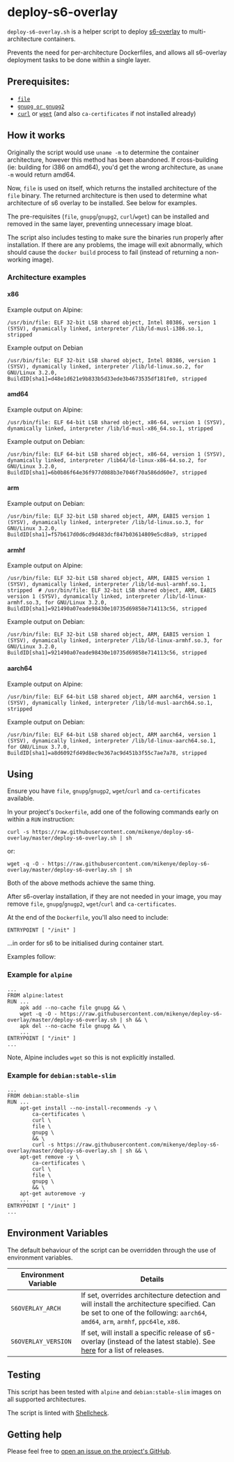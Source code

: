 # deploy-s6-overlay

`deploy-s6-overlay.sh` is a helper script to deploy [s6-overlay](https://github.com/just-containers/s6-overlay) to multi-architecture containers.

Prevents the need for per-architecture Dockerfiles, and allows all s6-overlay deployment tasks to be done within a single layer.

## Prerequisites:

- [`file`](https://github.com/file/file)
- [`gnupg or gnupg2`](https://www.gnupg.org)
- [`curl`](https://curl.haxx.se) or [`wget`](https://www.gnu.org/software/wget/) (and also `ca-certificates` if not installed already)

## How it works ##

Originally the script would use `uname -m` to determine the container architecture, however this method has been abandoned. If cross-building (ie: building for i386 on amd64), you'd get the wrong architecture, as `uname -m` would return amd64.

Now, `file` is used on itself, which returns the installed architecture of the `file` binary. The returned architecture is then used to determine what architecture of s6 overlay to be installed. See below for examples.

The pre-requisites (`file`, `gnupg`/`gnupg2`, `curl`/`wget`) can be installed and removed in the same layer, preventing unnecessary image bloat.

The script also includes testing to make sure the binaries run properly after installation. If there are any problems, the image will exit abnormally, which should cause the `docker build` process to fail (instead of returning a non-working image).

### Architecture examples ###

#### x86

Example output on Alpine:

```
/usr/bin/file: ELF 32-bit LSB shared object, Intel 80386, version 1 (SYSV), dynamically linked, interpreter /lib/ld-musl-i386.so.1, stripped
```

Example output on Debian

```
/usr/bin/file: ELF 32-bit LSB shared object, Intel 80386, version 1 (SYSV), dynamically linked, interpreter /lib/ld-linux.so.2, for GNU/Linux 3.2.0, BuildID[sha1]=d48e1d621e9b833b5d33ede3b4673535df181fe0, stripped  
```

#### amd64

Example output on Alpine:

```
/usr/bin/file: ELF 64-bit LSB shared object, x86-64, version 1 (SYSV), dynamically linked, interpreter /lib/ld-musl-x86_64.so.1, stripped
```

Example output on Debian:

```
/usr/bin/file: ELF 64-bit LSB shared object, x86-64, version 1 (SYSV), dynamically linked, interpreter /lib64/ld-linux-x86-64.so.2, for GNU/Linux 3.2.0, BuildID[sha1]=6b0b86f64e36f977d088b3e7046f70a586dd60e7, stripped
```

#### arm

Example output on Debian:

```
/usr/bin/file: ELF 32-bit LSB shared object, ARM, EABI5 version 1 (SYSV), dynamically linked, interpreter /lib/ld-linux.so.3, for GNU/Linux 3.2.0, BuildID[sha1]=f57b617d0d6cd9d483dcf847b03614809e5cd8a9, stripped
```

#### armhf

Example output on Alpine:

```
/usr/bin/file: ELF 32-bit LSB shared object, ARM, EABI5 version 1 (SYSV), dynamically linked, interpreter /lib/ld-musl-armhf.so.1, stripped  # /usr/bin/file: ELF 32-bit LSB shared object, ARM, EABI5 version 1 (SYSV), dynamically linked, interpreter /lib/ld-linux-armhf.so.3, for GNU/Linux 3.2.0, BuildID[sha1]=921490a07eade98430e10735d69858e714113c56, stripped
```

Example output on Debian:

```
/usr/bin/file: ELF 32-bit LSB shared object, ARM, EABI5 version 1 (SYSV), dynamically linked, interpreter /lib/ld-linux-armhf.so.3, for GNU/Linux 3.2.0, BuildID[sha1]=921490a07eade98430e10735d69858e714113c56, stripped
```

#### aarch64

Example output on Alpine:

```
/usr/bin/file: ELF 64-bit LSB shared object, ARM aarch64, version 1 (SYSV), dynamically linked, interpreter /lib/ld-musl-aarch64.so.1, stripped
```

Example output on Debian:

```
/usr/bin/file: ELF 64-bit LSB shared object, ARM aarch64, version 1 (SYSV), dynamically linked, interpreter /lib/ld-linux-aarch64.so.1, for GNU/Linux 3.7.0, BuildID[sha1]=a8d6092fd49d8ec9e367ac9d451b3f55c7ae7a78, stripped
```

## Using

Ensure you have `file`, `gnupg`/`gnugp2`, `wget`/`curl` and `ca-certificates` available.

In your project's `Dockerfile`, add one of the following commands early on within a `RUN` instruction:

```shell
curl -s https://raw.githubusercontent.com/mikenye/deploy-s6-overlay/master/deploy-s6-overlay.sh | sh
```

or:

```shell
wget -q -O - https://raw.githubusercontent.com/mikenye/deploy-s6-overlay/master/deploy-s6-overlay.sh | sh
```

Both of the above methods achieve the same thing.

After s6-overlay installation, if they are not needed in your image, you may remove `file`, `gnupg`/`gnugp2`, `wget`/`curl` and `ca-certificates`.

At the end of the `Dockerfile`, you'll also need to include:

```docker
ENTRYPOINT [ "/init" ]
```

...in order for s6 to be initialised during container start.

Examples follow:

### Example for `alpine`

```docker
...
FROM alpine:latest
RUN ...
    apk add --no-cache file gnupg && \
    wget -q -O - https://raw.githubusercontent.com/mikenye/deploy-s6-overlay/master/deploy-s6-overlay.sh | sh && \
    apk del --no-cache file gnupg && \
    ...
ENTRYPOINT [ "/init" ]
...
```

Note, Alpine includes `wget` so this is not explicitly installed.

### Example for `debian:stable-slim`

```docker
...
FROM debian:stable-slim
RUN ...
    apt-get install --no-install-recommends -y \
        ca-certificates \
        curl \
        file \
        gnupg \
        && \
        curl -s https://raw.githubusercontent.com/mikenye/deploy-s6-overlay/master/deploy-s6-overlay.sh | sh && \
    apt-get remove -y \
        ca-certificates \
        curl \
        file \
        gnupg \
        && \
    apt-get autoremove -y
    ...
ENTRYPOINT [ "/init" ]
...
```

## Environment Variables

The default behaviour of the script can be overridden through the use of environment variables.

| Environment Variable | Details |
|-----|-----|
| `S6OVERLAY_ARCH` | If set, overrides architecture detection and will install the architecture specified. Can be set to one of the following: `aarch64`, `amd64`, `arm`, `armhf`, `ppc64le`, `x86`. |
| `S6OVERLAY_VERSION` | If set, will install a specific release of s6-overlay (instead of the latest stable). See [here](https://github.com/just-containers/s6-overlay/releases) for a list of releases.


## Testing

This script has been tested with `alpine` and `debian:stable-slim` images on all supported architectures.

The script is linted with [Shellcheck](https://github.com/koalaman/shellcheck).

## Getting help

Please feel free to [open an issue on the project's GitHub](https://github.com/mikenye/deploy-s6-overlay/issues).
